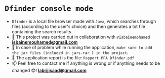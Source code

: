 # `Dfinder console mode`
 - `Dfinder` is a local file browser made with `Java`, which searches through files (according to the user's choice) and then generates a txt file containing the search results.
 - 🤝 This project was carried out in collaboration with `@isbainemohamed` **isbainemouhamed@gmail.com** 
 - 🤔 In case of problem while running the application, `make sure to add the jar files (included in jars.rar ) in the project`.
 - 📝 The application report is the file: `Rapport PFA Dfinder.pdf`
 - 📫 Feel free to contact me if anything is wrong or if anything needs to be changed 😎!  **labrijisaad@gmail.com**
